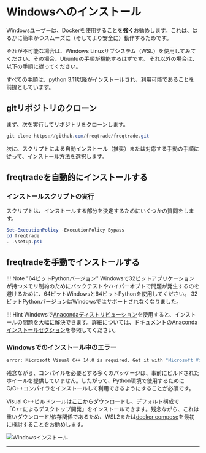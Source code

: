 # Windowsへのインストール

Windowsユーザーは、[Docker](docker_quickstart.md)を使用することを**強く**お勧めします。これは、はるかに簡単かつスムーズに（そしてより安全に）動作するためです。

それが不可能な場合は、Windows Linuxサブシステム（WSL）を使用してみてください。その場合、Ubuntuの手順が機能するはずです。
それ以外の場合は、以下の手順に従ってください。

すべての手順は、python 3.11以降がインストールされ、利用可能であることを前提としています。

## gitリポジトリのクローン

まず、次を実行してリポジトリをクローンします。

```powershell
git clone https://github.com/freqtrade/freqtrade.git
```

次に、スクリプトによる自動インストール（推奨）または対応する手動の手順に従って、インストール方法を選択します。

## freqtradeを自動的にインストールする

### インストールスクリプトの実行

スクリプトは、インストールする部分を決定するためにいくつかの質問をします。

```powershell
Set-ExecutionPolicy -ExecutionPolicy Bypass
cd freqtrade
. .\setup.ps1
```

## freqtradeを手動でインストールする

!!! Note "64ビットPythonバージョン"
    Windowsで32ビットアプリケーションが持つメモリ制約のためにバックテストやハイパーオプトで問題が発生するのを避けるために、64ビットWindowsと64ビットPythonを使用してください。
    32ビットPythonバージョンはWindowsではサポートされなくなりました。

!!! Hint
    Windowsで[Anacondaディストリビューション](https://www.anaconda.com/distribution/)を使用すると、インストールの問題を大幅に解決できます。詳細については、ドキュメントの[Anacondaインストールセクション](installation.md#installation-with-conda)を参照してください。


### Windowsでのインストール中のエラー

```bash
error: Microsoft Visual C++ 14.0 is required. Get it with "Microsoft Visual C++ Build Tools": http://landinghub.visualstudio.com/visual-cpp-build-tools
```

残念ながら、コンパイルを必要とする多くのパッケージは、事前にビルドされたホイールを提供していません。したがって、Python環境で使用するためにC/C++コンパイラをインストールして利用できるようにすることが必須です。

Visual C++ビルドツールは[ここ](https://visualstudio.microsoft.com/visual-cpp-build-tools/)からダウンロードし、デフォルト構成で「C++によるデスクトップ開発」をインストールできます。残念ながら、これは重いダウンロード/依存関係であるため、WSL2または[docker compose](docker_quickstart.md)を最初に検討することをお勧めします。

![Windowsインストール](assets/windows_install.png)

---